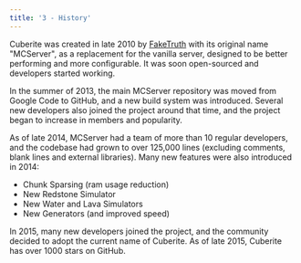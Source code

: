```yaml
---
title: '3 - History'
---
```

Cuberite was created in late 2010 by [FakeTruth](https://github.com/faketruth) with its original name "MCServer", as a replacement for the vanilla server, designed to be better performing and more configurable. It was soon open-sourced and developers started working.

In the summer of 2013, the main MCServer repository was moved from Google Code to GitHub, and a new build system was introduced. Several new developers also joined the project around that time, and the project began to increase in members and popularity.

As of late 2014, MCServer had a team of more than 10 regular developers, and the codebase had grown to over 125,000 lines (excluding comments, blank lines and external libraries). Many new features were also introduced in 2014:

- Chunk Sparsing (ram usage reduction)
- New Redstone Simulator
- New Water and Lava Simulators
- New Generators (and improved speed)

In 2015, many new developers joined the project, and the community decided to adopt the current name of Cuberite.
As of late 2015, Cuberite has over 1000 stars on GitHub.
